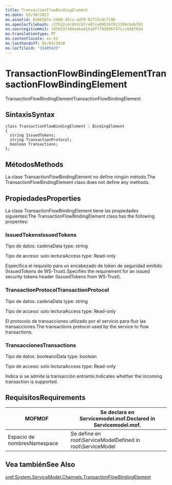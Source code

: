 ```yaml
---
title: TransactionFlowBindingElement
ms.date: 03/30/2017
ms.assetid: 0a9656fe-2400-45ca-ad79-92715c8cf190
ms.openlocfilehash: c2fb32c4c693cbfc487ce89b36f013398cbdb703
ms.sourcegitcommit: 3d5d33f384eeba41b2dff79d096f47ccc8d8f03d
ms.translationtype: MT
ms.contentlocale: es-ES
ms.lasthandoff: 05/04/2018
ms.locfileid: "33485625"
---
```

# <a name="transactionflowbindingelement"></a><span data-ttu-id="bccc3-102">TransactionFlowBindingElement</span><span class="sxs-lookup"><span data-stu-id="bccc3-102">TransactionFlowBindingElement</span></span>
<span data-ttu-id="bccc3-103">TransactionFlowBindingElement</span><span class="sxs-lookup"><span data-stu-id="bccc3-103">TransactionFlowBindingElement</span></span>  
  
## <a name="syntax"></a><span data-ttu-id="bccc3-104">Sintaxis</span><span class="sxs-lookup"><span data-stu-id="bccc3-104">Syntax</span></span>  
  
```  
class TransactionFlowBindingElement : BindingElement  
{  
  string IssuedTokens;  
  string TransactionProtocol;  
  boolean Transactions;  
};  
```  
  
## <a name="methods"></a><span data-ttu-id="bccc3-105">Métodos</span><span class="sxs-lookup"><span data-stu-id="bccc3-105">Methods</span></span>  
 <span data-ttu-id="bccc3-106">La clase TransactionFlowBindingElement no define ningún método.</span><span class="sxs-lookup"><span data-stu-id="bccc3-106">The TransactionFlowBindingElement class does not define any methods.</span></span>  
  
## <a name="properties"></a><span data-ttu-id="bccc3-107">Propiedades</span><span class="sxs-lookup"><span data-stu-id="bccc3-107">Properties</span></span>  
 <span data-ttu-id="bccc3-108">La clase TransactionFlowBindingElement tiene las propiedades siguientes:</span><span class="sxs-lookup"><span data-stu-id="bccc3-108">The TransactionFlowBindingElement class has the following properties:</span></span>  
  
### <a name="issuedtokens"></a><span data-ttu-id="bccc3-109">IssuedTokens</span><span class="sxs-lookup"><span data-stu-id="bccc3-109">IssuedTokens</span></span>  
 <span data-ttu-id="bccc3-110">Tipo de datos: cadena</span><span class="sxs-lookup"><span data-stu-id="bccc3-110">Data type: string</span></span>  
  
 <span data-ttu-id="bccc3-111">Tipo de acceso: solo lectura</span><span class="sxs-lookup"><span data-stu-id="bccc3-111">Access type: Read-only</span></span>  
  
 <span data-ttu-id="bccc3-112">Especifica el requisito para un encabezado de token de seguridad emitido (IssuedTokens de WS-Trust).</span><span class="sxs-lookup"><span data-stu-id="bccc3-112">Specifies the requirement for an issued security tokens header (IssuedTokens from WS-Trust).</span></span>  
  
### <a name="transactionprotocol"></a><span data-ttu-id="bccc3-113">TransactionProtocol</span><span class="sxs-lookup"><span data-stu-id="bccc3-113">TransactionProtocol</span></span>  
 <span data-ttu-id="bccc3-114">Tipo de datos: cadena</span><span class="sxs-lookup"><span data-stu-id="bccc3-114">Data type: string</span></span>  
  
 <span data-ttu-id="bccc3-115">Tipo de acceso: solo lectura</span><span class="sxs-lookup"><span data-stu-id="bccc3-115">Access type: Read-only</span></span>  
  
 <span data-ttu-id="bccc3-116">El protocolo de transacciones utilizado por el servicio para fluir las transacciones.</span><span class="sxs-lookup"><span data-stu-id="bccc3-116">The transactions protocol used by the service to flow transactions.</span></span>  
  
### <a name="transactions"></a><span data-ttu-id="bccc3-117">Transacciones</span><span class="sxs-lookup"><span data-stu-id="bccc3-117">Transactions</span></span>  
 <span data-ttu-id="bccc3-118">Tipo de datos: booleano</span><span class="sxs-lookup"><span data-stu-id="bccc3-118">Data type: boolean</span></span>  
  
 <span data-ttu-id="bccc3-119">Tipo de acceso: solo lectura</span><span class="sxs-lookup"><span data-stu-id="bccc3-119">Access type: Read-only</span></span>  
  
 <span data-ttu-id="bccc3-120">Indica si se admite la transacción entrante.</span><span class="sxs-lookup"><span data-stu-id="bccc3-120">Indicates whether the incoming transaction is supported.</span></span>  
  
## <a name="requirements"></a><span data-ttu-id="bccc3-121">Requisitos</span><span class="sxs-lookup"><span data-stu-id="bccc3-121">Requirements</span></span>  
  
|<span data-ttu-id="bccc3-122">MOF</span><span class="sxs-lookup"><span data-stu-id="bccc3-122">MOF</span></span>|<span data-ttu-id="bccc3-123">Se declara en Servicemodel.mof.</span><span class="sxs-lookup"><span data-stu-id="bccc3-123">Declared in Servicemodel.mof.</span></span>|  
|---------|-----------------------------------|  
|<span data-ttu-id="bccc3-124">Espacio de nombres</span><span class="sxs-lookup"><span data-stu-id="bccc3-124">Namespace</span></span>|<span data-ttu-id="bccc3-125">Se define en root\ServiceModel</span><span class="sxs-lookup"><span data-stu-id="bccc3-125">Defined in root\ServiceModel</span></span>|  
  
## <a name="see-also"></a><span data-ttu-id="bccc3-126">Vea también</span><span class="sxs-lookup"><span data-stu-id="bccc3-126">See Also</span></span>  
 <xref:System.ServiceModel.Channels.TransactionFlowBindingElement>
